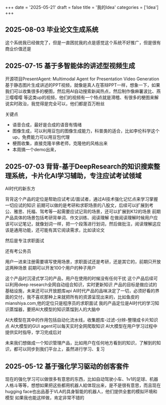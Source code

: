 +++ 
date = '2025-05-21' 
draft = false 
title = '我的Idea' 
categories = ['Idea'] 
+++


## 2025-08-03 毕业论文生成系统

这个系统我已经做完了，但是一直困扰我的点是感觉这个系统不好推广，但是很有商业价值还是

## 2025-07-15 基于多智能体的讲述型视频生成

开源项目PresentAgent: Multimodal Agent for Presentation Video Generation 基于静态图片生成讲述的PPT视频，就像是真人在答辩PPT一样，想象一下，如果我们可以收集很多的梗图，然后用AI自动搜索新闻热点，然后制作像麻薯波比、燕三嘤嘤嘤
等这类up的视频，他们的视频有一个特点就是滑稽、有很多的梗图来解说实时政治，我觉得是完全可以，他们都是百万粉丝

关键点

- 语音合成，最好是合成的语音有情绪
- 图像生成，可以利用豆包的图像生成能力，科普类的适合，比如李伦科学这个up，免费能力可以用豆包代理
- 梗图收集，直接克隆半佛老师，克隆他的风格出来
- 本周搞一个demo出来，

## 2025-07-03 背背-基于DeepResearch的知识搜索整理系统，卡片化AI学习辅助，专注应试考试领域

AI时代的新东方

背背这个产品的定位是帮助应试考试/面试者，通过AI技术强化记忆点来学习掌握一切应试的知识
前期可以做的是考研和求职场景的八股文，后续可以扩展到考公、雅思、托福、驾考等一起需要应试记背的场景，还可以扩展到K12的场景
前期产品具体的场景包括考研背单词、作文训练、阅读理解
在做阅读理解时候用户应该可以记笔记，就像划词一样，把一个段落进行划词，然后做批注，阅读理解这应该是通用功能，还可能有其它阅读需求，比如读论文

然后是专注求职面试

还有考公务员


用户一进来注册需要填写使用场景，求职面试还是考研，还是其它的，前期只开放这两种场景
前期可以开发100个用户的种子用户


这个产品时沉浸式学习的产品，用户在使用的时候没有任何干扰
这个产品后续可以利用deep research全网自动组合知识，实时更新知识
产品的目标是做应试的基础设施，未来还可以开放题库api
AI时代产品的品味决定了一切，必须好看的界面的交付，我不喜欢那种上来就把所有的资源呈现出来的，比如鱼皮的mianshiya.com,他的定位只是程序员的求职面试
我的产品定位是AI时代的学习知识蒸馏器，要把AI大模型的知识蒸馏到人的大脑中

AI大模型在其中的作用包括自动化流水线，收集题库-过滤-分辨-整理成卡片知识点
AI大模型的GUI agent可以每天实时全网爬取知识
AI大模型在用户学习过程中提供实时指导，学习完成后对

未来我们想做成一个知识管理产品，比如用户在任何地方看到的知识，了解到的知识，都可以同步到我们平台上，虽然进行学习、复习

## 2025-05-12 基于强化学习驱动的创客套件

现在的强化学习可以做很多有意思的东西，比如自动驾驶小车、1v1的足球、机器人格斗等等，想想如果把这些都用机器人給体现出来，是不是很有意思，而且现在hugging face也出品基于VLA的具身智能的机器人，他们提供全套的模拟环境和模型
如果我也能这样做，肯定非常不错的


